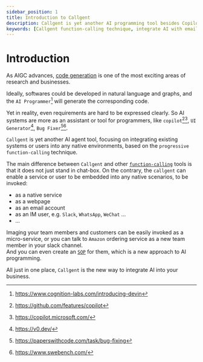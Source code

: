 ```yaml
---
sidebar_position: 1
title: Introduction to Callgent
description: Callgent is yet another AI programming tool besides Copilot, UI generator, and bug fixer, etc.
keywords: [Callgent function-calling technique, integrate AI with email and Slack, Callgent vs Zapier functionality,  Callgent for no-code automation, progressive function calling in AI, Callgent API integration examples, Callgent user-system orchestration, copilot, code generator, v0.dev, SWE-bench, iPaaS]
---
```


# Introduction

As AIGC advances, [code generation](https://paperswithcode.com/task/code-generation) is one of the most exciting areas of research and businesses.

Ideally, softwares could be developed in natural language and graphs, and the `AI Programmer`[^1] will generate the corresponding code.

Yet in reality, even requirements are hard to be expressed clearly. So AI systems are more as an assistant or tool for programmers, like `copilot`[^2][^3], `UI Generator`[^4], `Bug Fixer`[^5][^6].

`Callgent` is yet another AI agent tool, focusing on integrating existing systems or users into any native environments, based on the `progressive function-calling` technique.

The main difference between `Callgent` and other [`function-calling`](https://platform.openai.com/docs/guides/function-calling) tools is that it does not just stand in chat-box. On the contrary, the `callgent` can enable a service or user to be embedded into any native scenarios, to be invoked:

- as a native service
- as a webpage
- as an email account
- as an IM user, e.g. `Slack`, `WhatsApp`, `WeChat` ...
- ...

Imaging your team members and customers can be easily invoked as a micro-service, or you can talk to `Amazon` ordering service as a new team member in your slack channel.  
And you can even create an [`SOP`](https://en.wikipedia.org/wiki/Standard_operating_procedure) for them, which is a new approach to AI programming.  

All just in one place, `Callgent` is the new way to integrate AI into your business.

[^1]: https://www.cognition-labs.com/introducing-devin
[^2]: https://github.com/features/copilot
[^3]: https://copilot.microsoft.com/
[^4]: https://v0.dev/
[^5]: https://paperswithcode.com/task/bug-fixing
[^6]: https://www.swebench.com/